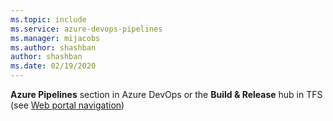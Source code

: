 ```yaml
---
ms.topic: include
ms.service: azure-devops-pipelines
ms.manager: mijacobs
ms.author: shashban
author: shashban
ms.date: 02/19/2020
---
```


**Azure Pipelines** section in Azure DevOps or the **Build &amp; Release** hub in TFS (see [Web portal navigation](../../../project/navigation/index.md))
